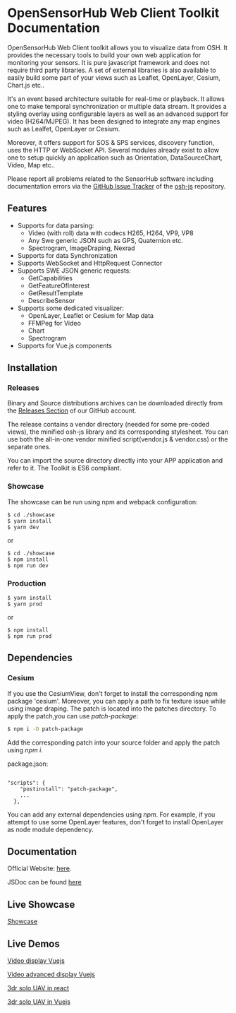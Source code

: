 OpenSensorHub Web Client Toolkit Documentation
===

OpenSensorHub Web Client toolkit allows you to visualize data from OSH. It provides the necessary tools to build your own web application for monitoring your sensors.
It is pure javascript framework and does not require third party libraries. A set of external libraries is also available to easily build some part of your views such as
Leaflet, OpenLayer, Cesium, Chart.js etc..

It's an event based architecture suitable for real-time or playback. It allows one to make temporal synchronization or multiple data stream. It provides a styling overlay using
configurable layers as well as an advanced support for video (H264/MJPEG). It has been designed to integrate any map engines such as Lealfet, OpenLayer or Cesium.

Moreover, it offers support for SOS & SPS services, discovery function, uses the HTTP or WebSocket API.
Several modules already exist to allow one to setup quickly an application such as Orientation, DataSourceChart, Video, Map etc..

Please report all problems related to the SensorHub software including documentation errors via the [GitHub Issue Tracker](https://github.com/opensensorhub)
of the [osh-js](https://github.com/opensensorhub/osh-js) repository.

## Features
- Supports for data parsing:
  - Video (with roll) data with codecs H265, H264, VP9, VP8
  - Any Swe generic JSON such as GPS, Quaternion etc.
  - Spectrogram, ImageDraping, Nexrad
- Supports for data Synchronization
- Supports WebSocket and HttpRequest Connector
- Supports SWE JSON generic requests:
  - GetCapabilities
  - GetFeatureOfInterest
  - GetResultTemplate
  - DescribeSensor
- Supports some dedicated visualizer:
  - OpenLayer, Leaflet or Cesium for Map data
  - FFMPeg for Video
  - Chart
  - Spectrogram
- Supports for Vue.js components
## Installation
### Releases

Binary and Source distributions archives can be downloaded directly from the [Releases Section](https://github.com/opensensorhub/osh-js/releases) of our GitHub account.

The release contains a vendor directory (needed for some pre-coded views), the minified osh-js library and its corresponding stylesheet.
You can use both the all-in-one vendor minified script(vendor.js & vendor.css) or the separate ones.

You can import the source directory directly into your APP application and refer to it. The Toolkit is ES6 compliant.

### Showcase

The showcase can be run using npm and webpack configuration:

```shell script
$ cd ./showcase
$ yarn install
$ yarn dev
```
or
```shell script
$ cd ./showcase
$ npm install
$ npm run dev
```

### Production
```shell script
$ yarn install
$ yarn prod
```
or
```shell script
$ npm install
$ npm run prod
```


## Dependencies
### Cesium

If you use the CesiumView, don't forget to install the corresponding npm package 'cesium'.
Moreover, you can apply a path to fix texture issue while using image draping. The patch is
located into the patches directory. To apply the patch,you can use *patch-package*:

```sh
$ npm i -D patch-package
```
Add the corresponding patch into your source folder and apply the patch using *npm i*.

package.json:
```shell script

"scripts": {
    "postinstall": "patch-package",
    ...
  },
```

You can add any external dependencies using *npm*. For example, if you attempt to use
some OpenLayer features, don't forget to install OpenLayer as node module dependency.

## Documentation
Official Website: [here](http://opensensorhub.github.io/osh-js/latest/site).

JSDoc can be found [here](http://opensensorhub.github.io/osh-js/latest/documentation/jsdoc/)

## Live Showcase

[Showcase](http://opensensorhub.github.io/osh-js/latest/showcase)

## Live Demos

[Video display Vuejs](http://opensensorhub.github.io/osh-js/latest/demos/video-display-vuejs/)

[Video advanced display Vuejs](http://opensensorhub.github.io/osh-js/latest/demos/video-display-advanced-vuejs/)

[3dr solo UAV in react](http://opensensorhub.github.io/osh-js/latest/demos/3dr-solo-uav-react/)

[3dr solo UAV in Vuejs](http://opensensorhub.github.io/osh-js/latest/demos/3dr-solo-uav-vuejs/)
